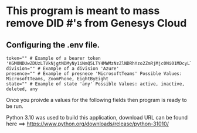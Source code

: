 # This program is meant to mass remove DID #'s from Genesys Cloud

## Configuring the .env file.

```
token="" # Example of a bearer token 'KGM0NDUwZDUzLTVkNjgtNDMyNy1iNmQ5LTY4MWMzNzZlNDRhYzo2ZmRjMjc0Ni01MDcyLTRhZWQtYjM1YS1mYWMyMTZkMTE2ODEp'
division="" # Example of a division 'Azure'
presence="" # Example of presnece 'MicrosoftTeams' Possible Values: MicrosoftTeams, ZoomPhone, EightByEight
state="" # Example of state 'any' Possible Values: active, inactive, deleted, any
```

Once you proivde a values for the following fields then program is ready to be run.

Python 3.10 was used to build this application, download URL can be found here ==> https://www.python.org/downloads/release/python-31010/